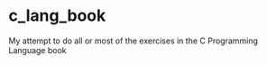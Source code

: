 c_lang_book
===========

My attempt to do all or most of the exercises in the C Programming Language book

